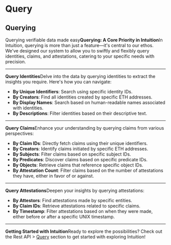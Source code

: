 # Query

## Querying

Querying verifiable data made easy**Querying: A Core Priority in Intuition**In Intuition, querying is more than just a feature—it's central to our ethos. We've designed our system to allow you to swiftly and flexibly query identities, claims, and attestations, catering to your specific needs with precision.

***

**Query Identities**Delve into the data by querying identities to extract the insights you require. Here's how you can navigate:

* **By Unique Identifiers**: Search using specific identity IDs.
* **By Creators**: Find all identities created by specific ETH addresses.
* **By Display Names**: Search based on human-readable names associated with identities.
* **By Descriptions**: Filter identities based on their descriptive text.

***

**Query Claims**Enhance your understanding by querying claims from various perspectives:

* **By Claim IDs**: Directly fetch claims using their unique identifiers.
* **By Creators**: Identify claims initiated by specific ETH addresses.
* **By Subjects**: Filter claims based on specific subject IDs.
* **By Predicates**: Discover claims based on specific predicate IDs.
* **By Objects**: Retrieve claims that reference specific object IDs.
* **By Attestation Count**: Filter claims based on the number of attestations they have, either in favor of or against.

***

**Query Attestations**Deepen your insights by querying attestations:

* **By Attestors**: Find attestations made by specific entities.
* **By Claim IDs**: Retrieve attestations related to specific claims.
* **By Timestamp**: Filter attestations based on when they were made, either before or after a specific UNIX timestamp.

***

**Getting Started with Intuition**Ready to explore the possibilities? Check out the Rest API > [Query](https://app.gitbook.com/o/xYyeoT5KBfRZxYH5NYQb/s/cVc9V0gt0E79kdhQIpdk/developer-docs/rest-api/query) section to get started with exploring Intuition!
